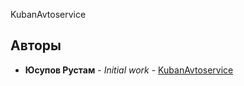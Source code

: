 KubanAvtoservice

## Авторы

* **Юсупов Рустам** - *Initial work* - [KubanAvtoservice](https://github.com/Adyg01)


